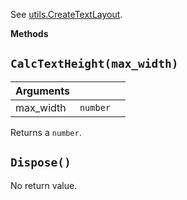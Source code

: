 See [utils.CreateTextLayout](../namespaces/utils.md#utilscreatetextlayouttext-font_str-text_alignment-paragraph_alignment-word_wrapping-trimming_granularity).

**Methods**
## `CalcTextHeight(max_width)`
|Arguments|||
|---|---|---|
|max_width|`number`|

Returns a `number`.

## `Dispose()`

No return value.
